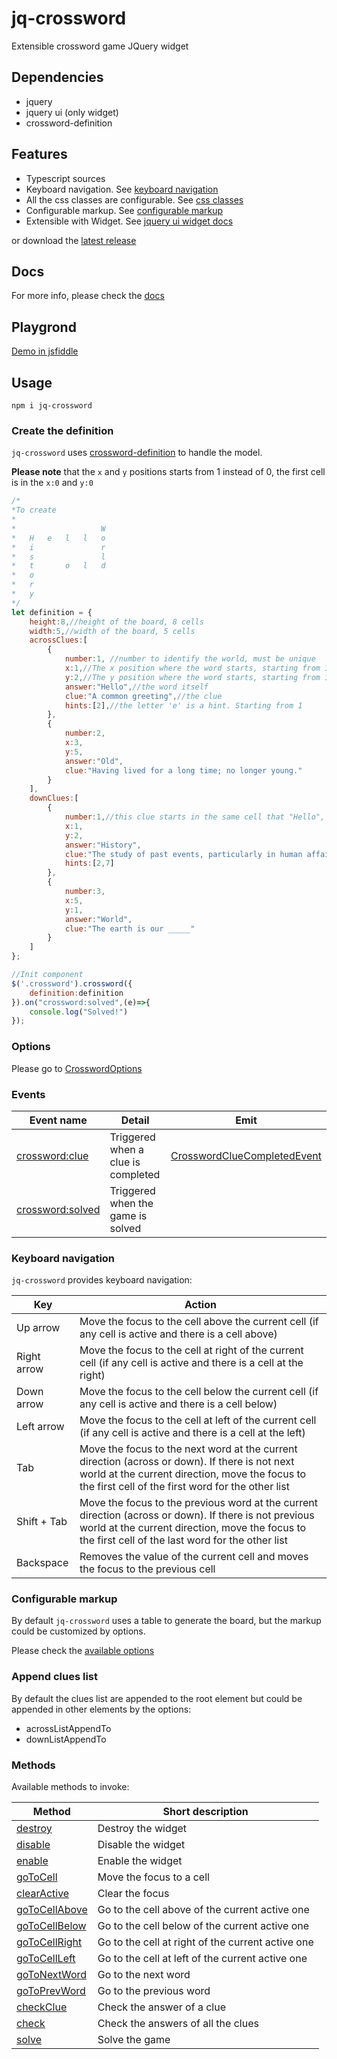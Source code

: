 # jq-crossword
Extensible crossword game JQuery widget

## Dependencies
- jquery
- jquery ui (only widget)
- crossword-definition


## Features
- Typescript sources
- Keyboard navigation. See [keyboard navigation](#keyboard-navigation)
- All the css classes are configurable. See [css classes](ttps://github.com/davinchi-finsi/jq-crossword/interfaces/jqcrossword.crosswordoptions.html#classes)
- Configurable markup. See [configurable markup](#configurable-markup)
- Extensible with Widget. See [jquery ui widget docs](http://api.jqueryui.com/jQuery.widget/)

or download the [latest release](https://github.com/davinchi-finsi/jq-crossword/releases)

## Docs
For more info, please check the [docs](https://davinchi-finsi.github.io/jq-crossword/)

## Playgrond
[Demo in jsfiddle](https://jsfiddle.net/Haztivity/aykjnv6q/1/?utm_source=website&utm_medium=embed&utm_campaign=aykjnv6q)

## Usage
`npm i jq-crossword`
### Create the definition
`jq-crossword` uses [crossword-definition](https://github.com/davinchi-finsi/crossword-definition) to handle the model.

**Please note** that the `x` and `y` positions starts from 1 instead of 0, the first cell is in the `x:0` and `y:0`
```javascript
/*
*To create
*
*                   W
*   H   e   l   l   o
*   i               r
*   s               l
*   t       o   l   d
*   o
*   r
*   y
*/
let definition = {
    height:8,//height of the board, 8 cells
    width:5,//width of the board, 5 cells
    acrossClues:[
        {
            number:1, //number to identify the world, must be unique
            x:1,//The x position where the word starts, starting from 1
            y:2,//The y position where the word starts, starting from 1
            answer:"Hello",//the word itself
            clue:"A common greeting",//the clue
            hints:[2],//the letter 'e' is a hint. Starting from 1
        },
        {
            number:2,
            x:3,
            y:5,
            answer:"Old",
            clue:"Having lived for a long time; no longer young."
        }
    ],
    downClues:[
        {
            number:1,//this clue starts in the same cell that "Hello", so it must have the same number
            x:1,
            y:2,
            answer:"History",
            clue:"The study of past events, particularly in human affairs.",
            hints:[2,7]
        },
        {
            number:3,
            x:5,
            y:1,
            answer:"World",
            clue:"The earth is our _____"
        }
    ]
};

//Init component
$('.crossword').crossword({
    definition:definition
}).on("crossword:solved",(e)=>{
    console.log("Solved!")
});
```

### Options
Please go to [CrosswordOptions](https://davinchi-finsi.github.io/jq-crossword/interfaces/jqcrossword.crosswordoptions.html)

### Events

| Event name    | Detail           | Emit  |
| ------------- | -------------| ----- |
|[crossword:clue](https://davinchi-finsi.github.io/jq-crossword/enums/jqcrossword.crosswordevents.html#oncluecompleted)|  Triggered when a clue is completed | [CrosswordClueCompletedEvent](https://davinchi-finsi.github.io/jq-crossword/interfaces/jqcrossword.crosswordcluecompleteevent.html) |
|[crossword:solved](https://davinchi-finsi.github.io/jq-crossword/enums/jqcrossword.crosswordevents.html#onsolved)    | Triggered when the game is solved   |   |

### Keyboard navigation
`jq-crossword` provides keyboard navigation:


| Key           | Action        |
| ------------- | ------------- |
| Up arrow      | Move the focus to the cell above the current cell (if any cell is active and there is a cell above) |
| Right arrow   | Move the focus to the cell at right of the current cell (if any cell is active and there is a cell at the right) |
| Down arrow    | Move the focus to the cell below the current cell (if any cell is active and there is a cell below) |
| Left arrow    | Move the focus to the cell at left of the current cell (if any cell is active and there is a cell at the left) |
| Tab           | Move the focus to the next word at the current direction (across or down). If there is not next world at the current direction, move the focus to the first cell of the first word for the other list |
| Shift + Tab   | Move the focus to the previous word at the current direction (across or down). If there is not previous world at the current direction, move the focus to the first cell of the last word for the other list |
| Backspace     | Removes the value of the current cell and moves the focus to the previous cell |


### Configurable markup
By default `jq-crossword` uses a table to generate the board, but the markup could be customized by options.

Please check the [available options](https://davinchi-finsi.github.io/jq-crossword/interfaces/jqcrossword.crosswordoptions.html#createboard)


### Append clues list
By default the clues list are appended to the root element but could be appended in other elements by the options:
- acrossListAppendTo
- downListAppendTo


### Methods
Available methods to invoke:

| Method        | Short description       |
| ------------- | ----------------------- |
| [destroy](https://davinchi-finsi.github.io/jq-crossword/classes/jqcrossword.crosswordgame.html#destroy)       | Destroy the widget |
| [disable](https://davinchi-finsi.github.io/jq-crossword/classes/jqcrossword.crosswordgame.html#disable)       | Disable the widget |
| [enable](https://davinchi-finsi.github.io/jq-crossword/classes/jqcrossword.crosswordgame.html#enable)        | Enable the widget |
| [goToCell](https://davinchi-finsi.github.io/jq-crossword/classes/jqcrossword.crosswordgame.html#gotocell)      | Move the focus to a cell |
| [clearActive](https://davinchi-finsi.github.io/jq-crossword/classes/jqcrossword.crosswordgame.html#clearactive)   | Clear the focus |
| [goToCellAbove](https://davinchi-finsi.github.io/jq-crossword/classes/jqcrossword.crosswordgame.html#gotocellabove) | Go to the cell above of the current active one |
| [goToCellBelow](https://davinchi-finsi.github.io/jq-crossword/classes/jqcrossword.crosswordgame.html#gotocellbelow) | Go to the cell below of the current active one |
| [goToCellRight](https://davinchi-finsi.github.io/jq-crossword/classes/jqcrossword.crosswordgame.html#gotocellright) | Go to the cell at right of the current active one |
| [goToCellLeft](https://davinchi-finsi.github.io/jq-crossword/classes/jqcrossword.crosswordgame.html#gotocellleft)  | Go to the cell at left of the current active one |
| [goToNextWord](https://davinchi-finsi.github.io/jq-crossword/classes/jqcrossword.crosswordgame.html#gotonextword)  | Go to the next word |
| [goToPrevWord](https://davinchi-finsi.github.io/jq-crossword/classes/jqcrossword.crosswordgame.html#gotoprevword)  | Go to the previous word |
| [checkClue](https://davinchi-finsi.github.io/jq-crossword/classes/jqcrossword.crosswordgame.html#checkclue)     | Check the answer of a clue |
| [check](https://davinchi-finsi.github.io/jq-crossword/classes/jqcrossword.crosswordgame.html#check)         | Check the answers of all the clues |
| [solve](https://davinchi-finsi.github.io/jq-crossword/classes/jqcrossword.crosswordgame.html#solve)         | Solve the game |
